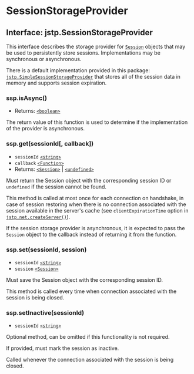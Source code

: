 # SessionStorageProvider

## Interface: jstp.SessionStorageProvider

This interface describes the storage provider for [`Session`][session] objects
that may be used to persistently store sessions. Implementations may be
synchronous or asynchronous.

There is a default implementation provided in this package:
[`jstp.SimpleSessionStorageProvider`][sssp] that stores all of the session data
in memory and supports session expiration.

### ssp.isAsync()

- Returns: [`<boolean>`][boolean]

The return value of this function is used to determine if the implementation of
the provider is asynchronous.

### ssp.get(sessionId\[, callback\])

- `sessionId` [`<string>`][string]
- `callback` [`<Function>`][function]
- Returns: [`<Session>`][session] | [`<undefined>`][undefined]

Must return the Session object with the corresponding session ID
or `undefined` if the session cannot be found.

This method is called at most once for each connection on handshake, in case of
session restoring when there is no connection associated with the session
available in the server's cache (see `clientExpirationTime` option in
[`jstp.net.createServer()`][createserver]).

If the session storage provider is asynchronous, it is expected to pass the
`Session` object to the callback instead of returning it from the function.

### ssp.set(sessionId, session)

- `sessionId` [`<string>`][string]
- `session` [`<Session>`][session]

Must save the Session object with the corresponding session ID.

This method is called every time when connection associated with
the session is being closed.

### ssp.setInactive(sessionId)

- `sessionId` [`<string>`][string]

Optional method, can be omitted if this functionality is not required.

If provided, must mark the session as inactive.

Called whenever the connection associated with the session is being closed.

[sssp]: ./simple-session-storage-provider.md
[session]: ./session.md
[createserver]: ./net.md#jstpnetcreateserveroptions91-listener93
[boolean]: https://developer.mozilla.org/en-US/docs/Web/JavaScript/Data_structures#Boolean_type
[string]: https://developer.mozilla.org/en-US/docs/Web/JavaScript/Data_structures#String_type
[function]: https://developer.mozilla.org/en-US/docs/Web/JavaScript/Reference/Global_Objects/Function
[undefined]: https://developer.mozilla.org/en-US/docs/Web/JavaScript/Data_structures#Undefined_type
